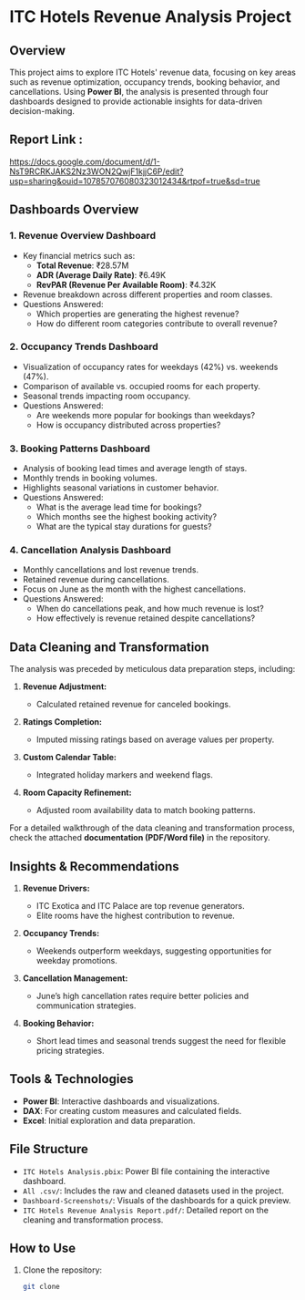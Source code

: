 # ITC Hotels Revenue Analysis Project  

## Overview  
This project aims to explore ITC Hotels' revenue data, focusing on key areas such as revenue optimization, occupancy trends, booking behavior, and cancellations. Using **Power BI**, the analysis is presented through four dashboards designed to provide actionable insights for data-driven decision-making.  
## Report Link :
https://docs.google.com/document/d/1-NsT9RCRKJAKS2Nz3WON2QwjF1kjjC6P/edit?usp=sharing&ouid=107857076080323012434&rtpof=true&sd=true

## Dashboards Overview  
### 1. **Revenue Overview Dashboard**  
   - Key financial metrics such as:  
     - **Total Revenue**: ₹28.57M  
     - **ADR (Average Daily Rate)**: ₹6.49K  
     - **RevPAR (Revenue Per Available Room)**: ₹4.32K  
   - Revenue breakdown across different properties and room classes.  
   - Questions Answered:  
     - Which properties are generating the highest revenue?  
     - How do different room categories contribute to overall revenue?  

### 2. **Occupancy Trends Dashboard**  
   - Visualization of occupancy rates for weekdays (42%) vs. weekends (47%).  
   - Comparison of available vs. occupied rooms for each property.  
   - Seasonal trends impacting room occupancy.  
   - Questions Answered:  
     - Are weekends more popular for bookings than weekdays?  
     - How is occupancy distributed across properties?  

### 3. **Booking Patterns Dashboard**  
   - Analysis of booking lead times and average length of stays.  
   - Monthly trends in booking volumes.  
   - Highlights seasonal variations in customer behavior.  
   - Questions Answered:  
     - What is the average lead time for bookings?  
     - Which months see the highest booking activity?  
     - What are the typical stay durations for guests?  

### 4. **Cancellation Analysis Dashboard**  
   - Monthly cancellations and lost revenue trends.  
   - Retained revenue during cancellations.  
   - Focus on June as the month with the highest cancellations.  
   - Questions Answered:  
     - When do cancellations peak, and how much revenue is lost?  
     - How effectively is revenue retained despite cancellations?  

## Data Cleaning and Transformation  
The analysis was preceded by meticulous data preparation steps, including:  
1. **Revenue Adjustment:**  
   - Calculated retained revenue for canceled bookings.  

2. **Ratings Completion:**  
   - Imputed missing ratings based on average values per property.  

3. **Custom Calendar Table:**  
   - Integrated holiday markers and weekend flags.  

4. **Room Capacity Refinement:**  
   - Adjusted room availability data to match booking patterns.  

For a detailed walkthrough of the data cleaning and transformation process, check the attached **documentation (PDF/Word file)** in the repository.

## Insights & Recommendations  
1. **Revenue Drivers:**  
   - ITC Exotica and ITC Palace are top revenue generators.  
   - Elite rooms have the highest contribution to revenue.  

2. **Occupancy Trends:**  
   - Weekends outperform weekdays, suggesting opportunities for weekday promotions.  

3. **Cancellation Management:**  
   - June’s high cancellation rates require better policies and communication strategies.  

4. **Booking Behavior:**  
   - Short lead times and seasonal trends suggest the need for flexible pricing strategies.  

## Tools & Technologies  
- **Power BI**: Interactive dashboards and visualizations.  
- **DAX**: For creating custom measures and calculated fields.  
- **Excel**: Initial exploration and data preparation.  

## File Structure  
- `ITC Hotels Analysis.pbix`: Power BI file containing the interactive dashboard.  
- `All .csv/`: Includes the raw and cleaned datasets used in the project.  
- `Dashboard-Screenshots/`: Visuals of the dashboards for a quick preview.
- `ITC Hotels Revenue Analysis Report.pdf/`: Detailed report on the cleaning and transformation process.  

## How to Use  
1. Clone the repository:  
   ```bash  
   git clone 
